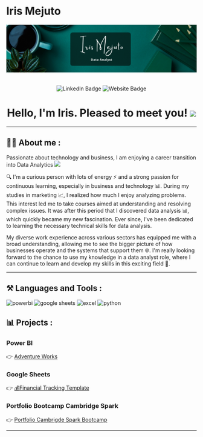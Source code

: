 # Iris Mejuto
<div id="header" align="center">
  <img decoding="async" src="https://github.com/IrisMejuto/IrisMejuto/blob/main/Banner%20Github.png" width="800"/>
  
</div>

<div id="badges" align="center">
<img decoding="async" src="https://visitor-badge-reloaded.herokuapp.com/badge?page_id=irismejuto" alt=""/>
  
<p align="center">
  <!-- LinkedIn Badge -->
  <a href="https://www.linkedin.com/in/irismejutocrego/" style="text-decoration: none;">
    <img src="https://img.shields.io/badge/LinkedIn-0077B5?style=for-the-badge&logo=linkedin&logoColor=white" alt="LinkedIn Badge" style="margin-bottom: -4px;"/>
  </a>
  <!-- Website Badge -->
  <a href="https://www.irismejuto.com/" style="text-decoration: none;">
    <img src="https://img.shields.io/badge/Website-%2301605C?style=for-the-badge&logo=website&logoColor=white" alt="Website Badge" style="margin-bottom: -4px;"/>
  </a>
</p>

<h1>
  Hello, I'm Iris. Pleased to meet you!
  <img decoding="async" src="https://media.giphy.com/media/hvRJCLFzcasrR4ia7z/giphy.gif" width="30px"/>
</h1>


---
 <div id="header" align="left">

## :woman_technologist: About me :

Passionate about technology and business, I am enjoying a career transition into Data Analytics <img decoding="async" src="https://media.giphy.com/media/WUlplcMpOCEmTGBtBW/giphy.gif" width="30">

🔍 I'm a curious person with lots of energy ⚡ and a strong passion for continuous learning, especially in business and technology 📊. 
During my studies in marketing 📈, I realized how much I enjoy analyzing problems. This interest led me to take courses aimed at understanding and resolving complex issues. It was after this period that I discovered data analysis 📊, which quickly became my new fascination. Ever since, I've been dedicated to learning the necessary technical skills for data analysis.

My diverse work experience across various sectors has equipped me with a broad understanding, allowing me to see the bigger picture of how businesses operate and the systems that support them 🌐. I'm really looking forward to the chance to use my knowledge in a data analyst role, where I can continue to learn and develop my skills in this exciting field 💼.


---

## ⚒️ Languages and Tools :

<div id="header" align="left">
  <img decoding="async" src="https://img.shields.io/badge/Power_BI-FFBE00?style=for-the-badge&logo=Power-BI&logoColor=white" alt="powerbi"/>
  <img decoding="async" src="https://img.shields.io/badge/Google_Sheets-00AC47?style=for-the-badge&logo=google-sheets&logoColor=white" alt="google sheets"/>
  <img decoding="async" src="https://img.shields.io/badge/Microsoft_Excel-217346?style=for-the-badge&logo=microsoft-excel&logoColor=white" alt="excel"/>
  <img decoding="async" src="https://img.shields.io/badge/Python-3776AB?style=for-the-badge&logo=python&logoColor=white" alt="python"/>
</div>


## 📊 Projects :


 ### **Power BI**

👉 [Adventure Works](https://github.com/Siri0cra/Adventure-Works)


### **Google Sheets**

👉 [💰Financial Tracking Template](https://github.com/IrisMejuto/-Financial-Tracking-)


### **Portfolio Bootcamp Cambridge Spark**
 
👉 [Portfolio Cambrigde Spark Bootcamp](https://github.com/IrisMejuto/Porfolio-Cambridge-Spark-Bootcamp/blob/main/Portfolio%20Iris%20Mejuto%20.pdf)

---
